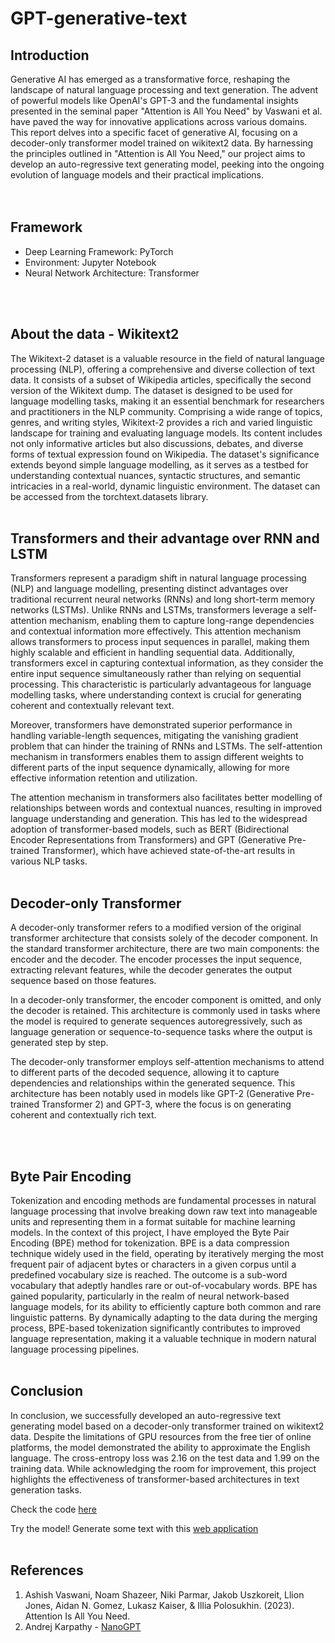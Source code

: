 # GPT-generative-text

## Introduction
Generative AI has emerged as a transformative force, reshaping the landscape of natural language processing and text generation. The advent of powerful models like OpenAI's GPT-3 and the fundamental insights presented in the seminal paper "Attention is All You Need" by Vaswani et al. have paved the way for innovative applications across various domains. This report delves into a specific facet of generative AI, focusing on a decoder-only transformer model trained on wikitext2 data. By harnessing the principles outlined in "Attention is All You Need," our project aims to develop an auto-regressive text generating model, peeking into the ongoing evolution of language models and their practical implications.
</br>
</br>
</br>

## Framework
- Deep Learning Framework: PyTorch
- Environment: Jupyter Notebook
- Neural Network Architecture: Transformer
</br>
</br>

## About the data - Wikitext2
The Wikitext-2 dataset is a valuable resource in the field of natural language processing (NLP), offering a comprehensive and diverse collection of text data. It consists of a subset of Wikipedia articles, specifically the second version of the Wikitext dump. The dataset is designed to be used for language modelling tasks, making it an essential benchmark for researchers and practitioners in the NLP community. Comprising a wide range of topics, genres, and writing styles, Wikitext-2 provides a rich and varied linguistic landscape for training and evaluating language models. Its content includes not only informative articles but also discussions, debates, and diverse forms of textual expression found on Wikipedia. The dataset's significance extends beyond simple language modelling, as it serves as a testbed for understanding contextual nuances, syntactic structures, and semantic intricacies in a real-world, dynamic linguistic environment. The dataset can be accessed from the torchtext.datasets library.
</br>
</br>

## Transformers and their advantage over RNN and LSTM
Transformers represent a paradigm shift in natural language processing (NLP) and language modelling, presenting distinct advantages over traditional recurrent neural networks (RNNs) and long short-term memory networks (LSTMs). Unlike RNNs and LSTMs, transformers leverage a self-attention mechanism, enabling them to capture long-range dependencies and contextual information more effectively. This attention mechanism allows transformers to process input sequences in parallel, making them highly scalable and efficient in handling sequential data. Additionally, transformers excel in capturing contextual information, as they consider the entire input sequence simultaneously rather than relying on sequential processing. This characteristic is particularly advantageous for language modelling tasks, where understanding context is crucial for generating coherent and contextually relevant text.


Moreover, transformers have demonstrated superior performance in handling variable-length sequences, mitigating the vanishing gradient problem that can hinder the training of RNNs and LSTMs. The self-attention mechanism in transformers enables them to assign different weights to different parts of the input sequence dynamically, allowing for more effective information retention and utilization.


The attention mechanism in transformers also facilitates better modelling of relationships between words and contextual nuances, resulting in improved language understanding and generation. This has led to the widespread adoption of transformer-based models, such as BERT (Bidirectional Encoder Representations from Transformers) and GPT (Generative Pre-trained Transformer), which have achieved state-of-the-art results in various NLP tasks.
</br>
</br>

## Decoder-only Transformer
A decoder-only transformer refers to a modified version of the original transformer architecture that consists solely of the decoder component. In the standard transformer architecture, there are two main components: the encoder and the decoder. The encoder processes the input sequence, extracting relevant features, while the decoder generates the output sequence based on those features.


In a decoder-only transformer, the encoder component is omitted, and only the decoder is retained. This architecture is commonly used in tasks where the model is required to generate sequences autoregressively, such as language generation or sequence-to-sequence tasks where the output is generated step by step.


The decoder-only transformer employs self-attention mechanisms to attend to different parts of the decoded sequence, allowing it to capture dependencies and relationships within the generated sequence. This architecture has been notably used in models like GPT-2 (Generative Pre-trained Transformer 2) and GPT-3, where the focus is on generating coherent and contextually rich text.

</br>
</br>

## Byte Pair Encoding
Tokenization and encoding methods are fundamental processes in natural language processing that involve breaking down raw text into manageable units and representing them in a format suitable for machine learning models. In the context of this project, I have employed the Byte Pair Encoding (BPE) method for tokenization. BPE is a data compression technique widely used in the field, operating by iteratively merging the most frequent pair of adjacent bytes or characters in a given corpus until a predefined vocabulary size is reached. The outcome is a sub-word vocabulary that adeptly handles rare or out-of-vocabulary words. BPE has gained popularity, particularly in the realm of neural network-based language models, for its ability to efficiently capture both common and rare linguistic patterns. By dynamically adapting to the data during the merging process, BPE-based tokenization significantly contributes to improved language representation, making it a valuable technique in modern natural language processing pipelines.
</br>
</br>

## Conclusion
In conclusion, we successfully developed an auto-regressive text generating model based on a decoder-only transformer trained on wikitext2 data. Despite the limitations of GPU resources from the free tier of online platforms, the model demonstrated the ability to approximate the English language. The cross-entropy loss was 2.16 on the test data and 1.99 on the training data. While acknowledging the room for improvement, this project highlights the effectiveness of transformer-based architectures in text generation tasks.


Check the code [here]()


Try the model! Generate some text with this [web application](http://indranuj.pythonanywhere.com/)
</br>
</br>

## References
1. Ashish Vaswani, Noam Shazeer, Niki Parmar, Jakob Uszkoreit, Llion Jones, Aidan N. Gomez, Lukasz Kaiser, & Illia Polosukhin. (2023). Attention Is All You Need.
2. Andrej Karpathy - [NanoGPT](https://github.com/karpathy/nanoGPT)

